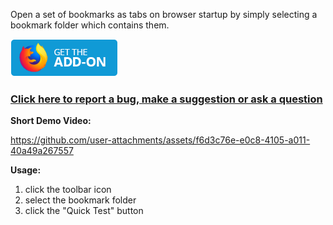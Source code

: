 Open a set of bookmarks as tabs on browser startup by simply selecting a bookmark folder which contains them.

[![](https://raw.githubusercontent.com/igorlogius/igorlogius/main/geFxAddon.png)](https://addons.mozilla.org/firefox/addon/startup-bookmarks/)

### [Click here to report a bug, make a suggestion or ask a question](https://github.com/igorlogius/igorlogius/issues/new/choose)

<b>Short Demo Video:</b>

https://github.com/user-attachments/assets/f6d3c76e-e0c8-4105-a011-40a49a267557

<b>Usage:</b>
<ol>
  <li>click the toolbar icon</li>
  <li>select the bookmark folder</li>
  <li>click the "Quick Test" button</li>
</ol>
    
